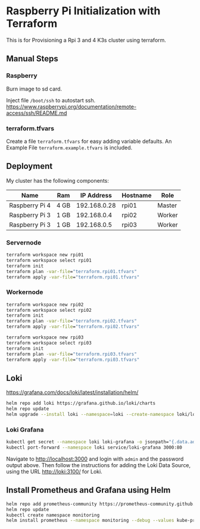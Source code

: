 # Raspberry Pi Initialization with Terraform

This is for Provisioning a Rpi 3 and 4 K3s cluster using terraform.

## Manual Steps

### Raspberry

Burn image to sd card.

Inject file `/boot/ssh` to autostart ssh. <https://www.raspberrypi.org/documentation/remote-access/ssh/README.md>

### terraform.tfvars

Create a file `terraform.tfvars` for easy adding variable defaults.
An Example File `terraform.example.tfvars` is included.

## Deployment

My cluster has the following components:

  Name         | Ram  | IP Address    | Hostname  | Role   |
---------------|------|---------------|-----------|--------|
Raspberry Pi 4 | 4 GB | 192.168.0.28  | rpi01     | Master |
Raspberry Pi 3 | 1 GB | 192.168.0.4   | rpi02     | Worker |
Raspberry Pi 3 | 1 GB | 192.168.0.5   | rpi03     | Worker |

### Servernode

```cmd
terraform workspace new rpi01
terraform workspace select rpi01
terraform init
terraform plan -var-file="terraform.rpi01.tfvars"
terraform apply -var-file="terraform.rpi01.tfvars"
```

### Workernode

```cmd
terraform workspace new rpi02
terraform workspace select rpi02
terraform init
terraform plan -var-file="terraform.rpi02.tfvars"
terraform apply -var-file="terraform.rpi02.tfvars"
```

```cmd
terraform workspace new rpi03
terraform workspace select rpi03
terraform init
terraform plan -var-file="terraform.rpi03.tfvars"
terraform apply -var-file="terraform.rpi03.tfvars"
```



## Loki

<https://grafana.com/docs/loki/latest/installation/helm/>

```sh
helm repo add loki https://grafana.github.io/loki/charts
helm repo update
helm upgrade --install loki --namespace=loki --create-namespace loki/loki-stack  --set grafana.enabled=true,prometheus.enabled=true,prometheus.alertmanager.persistentVolume.enabled=false,prometheus.server.persistentVolume.enabled=false
```

### Loki Grafana

```sh
kubectl get secret --namespace loki loki-grafana -o jsonpath="{.data.admin-password}"
kubectl port-forward --namespace loki service/loki-grafana 3000:80
```

Navigate to <http://localhost:3000> and login with `admin` and the password output above. Then follow the instructions for adding the Loki Data Source, using the URL <http://loki:3100/> for Loki.

## Install Prometheus and Grafana using Helm

```sh
helm repo add prometheus-community https://prometheus-community.github.io/helm-charts
helm repo update
kubectl create namespace monitoring
helm install prometheus --namespace monitoring --debug --values kube-prometheus-stack.values.yml prometheus-community/kube-prometheus-stack
```
